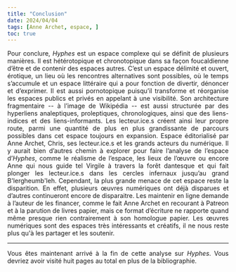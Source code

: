 ```yaml
---
title: "Conclusion"
date: 2024/04/04
tags: [Anne Archet, espace, ]
toc: true
---
```

<DIV STYLE="text-align:justify">

Pour conclure, *Hyphes* est un espace complexe qui se définit de plusieurs manières. Il est hétérotopique et chronotopique dans sa façon foucaldienne d’être et de contenir des espaces autres. C’est un espace délimité et ouvert, érotique, un lieu où les rencontres alternatives sont possibles, où le temps s’accumule et un espace littéraire qui a pour fonction de divertir, dénoncer et d’exprimer. Il est aussi pornotopique puisqu’il transforme et réorganise les espaces publics et privés en appelant à une visibilité. Son architecture fragmentaire -- à l’image de Wikipédia -- est aussi structurée par des hyperliens analeptiques, proleptiques, chronologiques, ainsi que des liens-indices et des liens-informants. Les lecteur.ice.s créent ainsi leur propre route, parmi une quantité de plus en plus grandissante de parcours possibles dans cet espace toujours en expansion. Espace éditorialisé par Anne Archet, Chris, ses lecteur.ice.s et les grands acteurs du numérique. Il y aurait bien d’autres chemin à explorer pour faire l’analyse de l’espace d’*Hyphes*, comme le réalisme de l’espace, les lieux de l’œuvre ou encore Anne qui nous guide tel Virgile à travers la forêt dantesque et qui fait plonger les lecteur.ice.s dans les cercles infernaux jusqu’au grand B'lergheumb'leh. Cependant, la plus grande menace de cet espace reste la disparition. En effet, plusieurs œuvres numériques ont déjà disparues et d’autres continueront encore de disparaitre. Les maintenir en ligne demande à l’auteur de les financer, comme le fait Anne Archet en recourant à Patreon et à la parution de livres papier, mais ce format d’écriture ne rapporte quand même presque rien contrairement à son homologue papier. Les œuvres numériques sont des espaces très intéressants et créatifs, il ne nous reste plus qu'à les partager et les soutenir. 


--- 

Vous êtes maintenant arrivé à la fin de cette analyse sur *Hyphes*. Vous devriez avoir visité huit pages au total en plus de la bibliographie. 